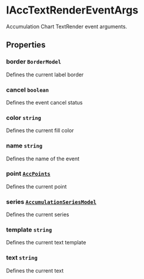 # IAccTextRenderEventArgs

Accumulation Chart TextRender event arguments.

## Properties

### border `BorderModel`

Defines the current label border

### cancel `boolean`

Defines the event cancel status

### color `string`

Defines the current fill color

### name `string`

Defines the name of the event

### point [`AccPoints`](./api-accPoints.html)

Defines the current point

### series [`AccumulationSeriesModel`](./api-accumulationSeriesModel.html)

Defines the current series

### template `string`

Defines the current text template

### text `string`

Defines the current text
